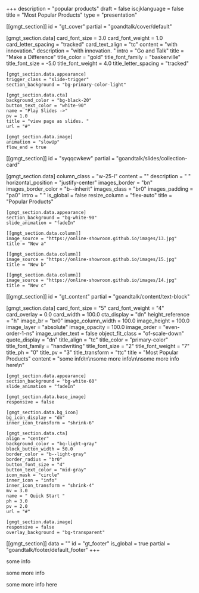 +++
description = "popular products"
draft = false
iscjklanguage = false
title = "Most Popular Products"
type = "presentation"

[[gmgt_section]]
id = "gt_cover"
partial = "goandtalk/cover/default"

  [gmgt_section.data]
  card_font_size = 3.0
  card_font_weight = 1.0
  card_letter_spacing = "tracked"
  card_text_align = "tc"
  content = "with innovation."
  description = "with innovation. "
  intro = "Go and Talk"
  title = "Make a Difference"
  title_color = "gold"
  title_font_family = "baskerville"
  title_font_size = -5.0
  title_font_weight = 4.0
  title_letter_spacing = "tracked"

    [gmgt_section.data.appearance]
    trigger_class = "slide-trigger"
    section_background = "bg-primary-color-light"

    [gmgt_section.data.cta]
    background_color = "bg-black-20"
    button_text_color = "white-90"
    name = "Play Slides ->"
    pv = 1.0
    title = "view page as slides. "
    url = "#"

    [gmgt_section.data.image]
    animation = "slowUp"
    flow_end = true

[[gmgt_section]]
id = "syqqcwkew"
partial = "goandtalk/slides/collection-card"

  [gmgt_section.data]
  column_class = "w-25-l"
  content = ""
  description = "  "
  horizontal_position = "justify-center"
  images_border = "bn"
  images_border_color = "b--inherit"
  images_class = "br0"
  images_padding = "pa0"
  intro = " "
  is_global = false
  resize_column = "flex-auto"
  title = "Popular Products"

    [gmgt_section.data.appearance]
    section_background = "bg-white-90"
    slide_animation = "fadeIn"

    [[gmgt_section.data.column]]
    image_source = "https://online-showroom.github.io/images/13.jpg"
    title = "New a"

    [[gmgt_section.data.column]]
    image_source = "https://online-showroom.github.io/images/15.jpg"
    title = "New b"

    [[gmgt_section.data.column]]
    image_source = "https://online-showroom.github.io/images/14.jpg"
    title = "New c"

[[gmgt_section]]
id = "gt_content"
partial = "goandtalk/content/text-block"

  [gmgt_section.data]
  card_font_size = "5"
  card_font_weight = "4"
  card_overlay = 0.0
  card_width = 100.0
  cta_display = "dn"
  height_reference = "h"
  image_br = "br0"
  image_column_width = 100.0
  image_height = 100.0
  image_layer = "absolute"
  image_opacity = 100.0
  image_order = "even-order-1-ns"
  image_under_text = false
  object_fit_class = "of-scale-down"
  quote_display = "dn"
  title_align = "tc"
  title_color = "primary-color"
  title_font_family = "handwriting"
  title_font_size = "2"
  title_font_weight = "7"
  title_ph = "0"
  title_pv = "3"
  title_transform = "ttc"
  title = "Most Popular Products"
  content = "some info\n\nsome more info\n\nsome more info here\n"

    [gmgt_section.data.appearance]
    section_background = "bg-white-60"
    slide_animation = "fadeIn"

    [gmgt_section.data.base_image]
    responsive = false

    [gmgt_section.data.bg_icon]
    bg_icon_display = "dn"
    inner_icon_transform = "shrink-6"

    [gmgt_section.data.cta]
    align = "center"
    background_color = "bg-light-gray"
    block_button_width = 50.0
    border_color = "b--light-gray"
    border_radius = "br0"
    button_font_size = "4"
    button_text_color = "mid-gray"
    icon_mask = "circle"
    inner_icon = "info"
    inner_icon_transform = "shrink-4"
    mv = 3.0
    name = " Quick Start "
    ph = 3.0
    pv = 2.0
    url = "#"

    [gmgt_section.data.image]
    responsive = false
    overlay_background = "bg-transparent"

[[gmgt_section]]
data = ""
id = "gt_footer"
is_global = true
partial = "goandtalk/footer/default_footer"
+++

some info

some more info

some more info here
